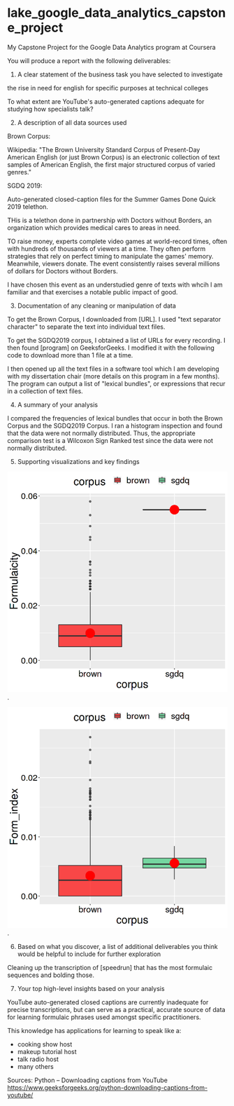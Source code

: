 # lake_google_data_analytics_capstone_project
My Capstone Project for the Google Data Analytics program at Coursera

You will produce a report with the following deliverables:
1. A clear statement of the business task you have selected to investigate

the rise in need for english for specific purposes at technical colleges


To what extent are YouTube's auto-generated captions adequate for studying how specialists talk?







2. A description of all data sources used


Brown Corpus:

Wikipedia: "The Brown University Standard Corpus of Present-Day American English (or just Brown Corpus) is an electronic collection of text samples of American English, the first major structured corpus of varied genres."

SGDQ 2019:

Auto-generated closed-caption files for the Summer Games Done Quick 2019 telethon.

THis is a telethon done in partnership with Doctors without Borders, an organization which provides medical cares to areas in need.

TO raise money, experts complete video games at world-record times, often with hundreds of thousands of viewers at a time. They often perform strategies that rely on perfect timing to manipulate the games' memory. Meanwhile, viewers donate. The event consistently raises several millions of dollars for Doctors without Borders.

I have chosen this event as an understudied  genre of texts with whcih I am familiar and that exercises a notable public impact of good.



3. Documentation of any cleaning or manipulation of data

To get the Brown Corpus, I downloaded from [URL]. I used "text separator character" to separate the text into individual text files. 

To get the SGDQ2019 corpus, I obtained a list of URLs for every recording. I then found [program] on GeeksforGeeks. I modified it with the following code to download more than 1 file at a time.

I then opened up all the text files in a software tool which I am developing with my dissertation chair (more details on this program in a few months). The program can output a list of "lexical bundles", or  expressions that recur in a collection of text files.  




4. A summary of your analysis

I compared the frequencies of lexical bundles that occur in both the Brown Corpus and the SGDQ2019 Corpus. I ran a histogram inspection and found that the data were not normally distributed. Thus, the appropriate comparison test is a Wilcoxon Sign Ranked test since the data were not normally distributed.

5. Supporting visualizations and key findings

![Boxplot of mean formualicity scores in both corpora](https://github.com/lexicalmichaellake/lake_google_data_analytics_capstone_project/blob/main/all_formualicity_boxplot.png "Boxplot of mean formualicity scores in both corpora").



![Boxplot of mean formualicity scores in LBs shared in corpora](https://github.com/lexicalmichaellake/lake_google_data_analytics_capstone_project/blob/main/shared_formualicity_boxplot.png "Boxplot of mean formualicity scores in LBs shared in corpora").


6. Based on what you discover, a list of additional deliverables you think would be helpful to include for further exploration

Cleaning up the transcription of [speedrun] that has the most formulaic sequences and bolding those.


7. Your top high-level insights based on your analysis

YouTube auto-generated closed captions are currently inadequate for precise transcriptions, but can serve as a practical, accurate source of data for learning formulaic phrases used amongst specific practitioners.

This knowledge has applications for learning to speak like a:
* cooking show host
* makeup tutorial host
* talk radio host
* many others


Sources:
Python – Downloading captions from YouTube
https://www.geeksforgeeks.org/python-downloading-captions-from-youtube/

